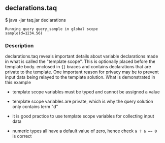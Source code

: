 ## declarations.taq

$ java -jar taq.jar declarations

    Running query query_sample in global scope 
    sample(d=1234.56)

### Description

declarations.taq reveals important details about variable declarations made in what 
is called the "template scope". This is optionally placed before the template body. enclosed 
in `{}` braces and contains declarations that are private to the template. One important 
reason for privacy may be to prevent input data being relayed to the template solution.
What is demonstrated in this example

- template scope variables must be typed and cannot be assigned a value

- template scope variables are private, which is why the query solution only contains 
term "d"

- it is good practice to use template scope variables for collecting input data

- numeric types all have a default value of zero, hence check `a ? a == 0` is correct
  
